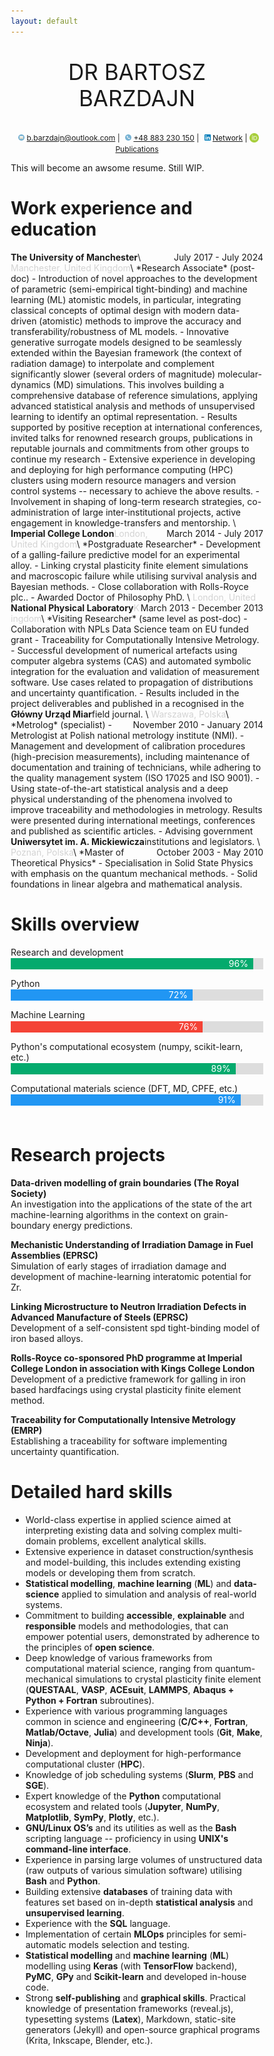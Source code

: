 ```yaml
---
layout: default
---
```


<style>
p.title {
  font-size  : 35px;
  font-weight: normal;
  text-align : center;
}
hr {
    display: block;
    height: 1px;
    border: 0;
    border-top: 1px solid #ccc;
    margin: 0px 0px 5px 0px;
    padding: 0;
}
p.center {text-align: center;}

* {box-sizing: border-box}
.container {
  width: 100%;
  line-height: 1;
  margin: 0 0 0.4em 0;
  padding: 0 0px;
  background-color: #ddd;
}
.skills {
  text-align: right;
  padding-top: 2px;
  padding-bottom: 2px;
  color: white;
}

.research {width: 96%; background-color: #04AA6D;}
.python {width: 72%; background-color: #2196F3;}
.ml {width: 76%; background-color: #f44336;}
.numpy {width: 89%; background-color: #04AA6D;}
.materials {width: 91%; background-color: #2196F3;}

</style>

<p class="title"> DR BARTOSZ BARZDAJN</p>
<p class="center" style="font-size: 12px">
<img src="./assets/mail.svg" width="15" style="vertical-align: middle; padding: 0px 0px 3px 5px" />
<a href="mailto:b.barzdajn@outlook.com" target="_blank">b.barzdajn@outlook.com</a> |
<img src="./assets/tel.svg" width="15" style="vertical-align: middle; padding: 0px 0px 3px 5px" />
<a href="tel:+48883230150" target="_blank">+48 883 230 150</a> |
<img src="./assets/linkedin.svg" width="15" style="vertical-align: middle; padding: 0px 0px 3px 5px" />
<a href="https://www.linkedin.com/in/bartosz-barzdajn" target="_blank">Network</a> | 
<img src="./assets/orcid.svg" width="15" style="vertical-align: middle; padding: 0px 0px 3px 0px" />
<a href="https://orcid.org/0000-0002-3081-4131" target="_blank">Publications</a>
</p>

This will become an awsome resume. Still WIP.

# Work experience and education

<div style="float: left; font-weight: bold"> The University of Manchester </div>
<div style="float: right"> July 2017 - July 2024 </div> \
<span style="color:lightgray">Manchester, United Kingdom</span>\
*Research Associate* (post-doc)
- Introduction of novel approaches to the development of parametric (semi-empirical tight-binding) and machine learning (ML) atomistic models, in particular, integrating classical concepts of optimal design with modern data-driven (atomistic) methods to improve the accuracy and transferability/robustness of ML models.
- Innovative generative surrogate models designed to be seamlessly extended within the Bayesian framework (the context of radiation damage) to interpolate and complement significantly slower (several orders of magnitude) molecular-dynamics (MD) simulations. This involves building a comprehensive database of reference simulations, applying advanced statistical analysis and methods of unsupervised learning to identify an optimal representation.
- Results supported by positive reception at international conferences, invited talks for renowned research groups, publications in reputable journals and commitments from other groups to continue my research
- Extensive experience in developing and deploying for high performance computing (HPC) clusters using modern resource managers and version control systems -- necessary to achieve the above results.
- Involvement in shaping of long-term research strategies, co-administration of large inter-institutional projects, active engagement in knowledge-transfers and mentorship.

<div style="float: left; font-weight: bold"> Imperial College London</div>
<div style="float: right"> March 2014 - July 2017 </div> \
<span style="color:lightgray">London, United Kingdom</span>\
*Postgraduate Researcher*
- Development of a galling-failure predictive model for an experimental alloy.
- Linking crystal plasticity finite element simulations and macroscopic failure while utilising survival analysis and Bayesian methods.
- Close collaboration with Rolls-Royce plc..
- Awarded Doctor of Philosophy PhD.

<div style="float: left; font-weight: bold"> National Physical Laboratory </div>
<div style="float: right"> March 2013 - December 2013 </div> \
<span style="color:lightgray">London, United Kingdom</span>\
*Visiting Researcher* (same level as post-doc)
- Collaboration with NPLs Data Science team on EU funded grant - Traceability for Computationally Intensive Metrology.
- Successful development of numerical artefacts using computer algebra systems (CAS) and automated symbolic integration for the evaluation and validation of measurement software. Use cases related to propagation of distributions and uncertainty quantification.
- Results included in the project deliverables and published in a recognised in the field journal.

<div style="float: left; font-weight: bold"> Główny Urząd Miar</div>
<div style="float: right"> November 2010 - January 2014 </div> \
<span style="color:lightgray">Warszawa, Polska</span>\
*Metrolog* (specialist)
- Metrologist at Polish national metrology institute (NMI).
- Management and development of calibration procedures (high-precision measurements), including maintenance of documentation and training of technicians, while adhering to the quality management system (ISO 17025 and ISO 9001).
- Using state-of-the-art statistical analysis and a deep physical understanding of the phenomena involved to improve traceability and methodologies in metrology. Results were presented during international meetings, conferences and published as scientific articles.
- Advising government institutions and legislators.


<div style="float: left; font-weight: bold"> Uniwersytet im. A. Mickiewicza</div>
<div style="float: right"> October 2003 - May 2010 </div> \
<span style="color:lightgray">Poznań, Polska</span>\
*Master of Theoretical Physics*
-  Specialisation in Solid State Physics with emphasis on the quantum mechanical methods. 
-  Solid foundations in linear algebra and mathematical analysis.

# Skills overview

<p style="margin-bottom:.1em">Research and development</p>
<div class="container"><div class="skills research">96% &nbsp;</div></div>
<p style="margin-bottom:.1em">Python</p>
<div class="container"><div class="skills python">72% &nbsp;</div></div>
<p style="margin-bottom:.1em">Machine Learning</p>
<div class="container"><div class="skills ml">76% &nbsp;</div></div>
<p style="margin-bottom:.1em">Python's computational ecosystem (numpy, scikit-learn, etc.)</p>
<div class="container"><div class="skills numpy">89% &nbsp;</div></div>
<p style="margin-bottom:.1em">Computational materials science (DFT, MD, CPFE, etc.)</p>
<div class="container"><div class="skills materials">91% &nbsp;</div></div>

<br>

# Research projects

**Data-driven modelling of grain boundaries (The Royal Society)**\
An investigation into the applications of the state of the art machine-learning algorithms in the context on grain-boundary energy predictions.
  
**Mechanistic Understanding of Irradiation Damage in Fuel Assemblies (EPRSC)**\
Simulation of early stages of irradiation damage and development of machine-learning interatomic potential for Zr.

**Linking Microstructure to Neutron Irradiation Defects in Advanced Manufacture of Steels (EPRSC)**\
Development of a self-consistent spd tight-binding model of iron based alloys.

**Rolls-Royce co-sponsored PhD programme at Imperial College London in association with Kings College London**\
Development of a predictive framework for galling in iron based hardfacings using crystal plasticity finite element method.

**Traceability for Computationally Intensive Metrology (EMRP)**\
Establishing a traceability for software implementing uncertainty quantification.


# Detailed hard skills 

- World-class expertise in applied science aimed at interpreting existing data and solving complex multi-domain problems, excellent analytical skills. 
-  Extensive experience in dataset construction/synthesis and model-building, this includes extending existing models or developing them from scratch.
-  **Statistical modelling**, **machine learning** (**ML**) and **data-science** applied to simulation and analysis of real-world systems.
-  Commitment to building **accessible**, **explainable** and **responsible** models and methodologies, that can empower potential users, demonstrated by adherence to the principles of **open science**.
-  Deep knowledge of various frameworks from computational material science, ranging from quantum-mechanical simulations to crystal plasticity finite element (**QUESTAAL**, **VASP**, **ACEsuit**, **LAMMPS**, **Abaqus + Python + Fortran** subroutines).
-  Experience with various programming languages common in science and engineering (**C/C++**, **Fortran**, **Matlab/Octave**, **Julia**) and development tools (**Git**, **Make**, **Ninja**). 
-  Development and deployment for high-performance computational cluster (**HPC**).
-  Knowledge of job scheduling systems (**Slurm**, **PBS** and **SGE**).
-  Expert knowledge of the **Python** computational ecosystem and related tools (**Jupyter**, **NumPy**, **Matplotlib**, **SymPy**, **Plotly**, etc.).
-  **GNU/Linux OS’s** and its utilities as well as the **Bash** scripting language -- proficiency in using **UNIX's command-line interface**.
-  Experience in parsing large volumes of unstructured data (raw outputs of various simulation software) utilising **Bash** and **Python**. 
-  Building extensive **databases** of training data with features set based on in-depth **statistical analysis** and **unsupervised learning**.
-  Experience with the **SQL** language.
-  Implementation of certain **MLOps** principles for semi-automatic models selection and testing.
-  **Statistical modelling** and **machine learning** (**ML**) modelling using **Keras** (with **TensorFlow** backend), **PyMC**, **GPy** and **Scikit-learn** and developed in-house code.
-  Strong **self-publishing** and **graphical skills**. Practical knowledge of presentation frameworks (reveal.js), typesetting systems (**Latex**), Markdown, static-site generators (Jekyll) and open-source graphical programs (Krita, Inkscape, Blender, etc.).
